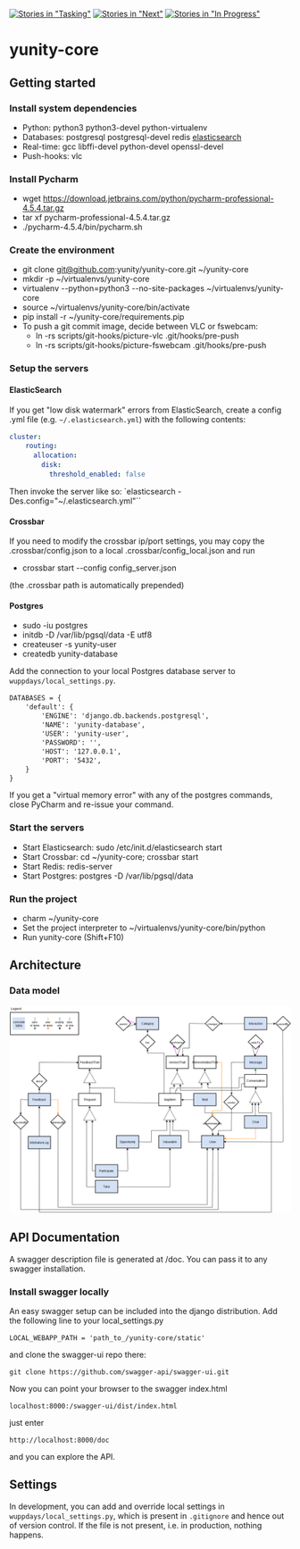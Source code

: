 [![Stories in "Tasking"](https://badge.waffle.io/yunity/yunity-core.svg?label=%5Bkanban%5D%20tasking&title=Tasking)](https://waffle.io/yunity/yunity-core)
[![Stories in "Next"](https://badge.waffle.io/yunity/yunity-core.svg?label=%5Bkanban%5D%20next&title=Next)](https://waffle.io/yunity/yunity-core)
[![Stories in "In Progress"](https://badge.waffle.io/yunity/yunity-core.svg?label=%5Bkanban%5D%20in-progress&title=In%20Progress)](https://waffle.io/yunity/yunity-core)

# yunity-core

## Getting started

### Install system dependencies
- Python: python3 python3-devel python-virtualenv
- Databases: postgresql postgresql-devel redis [elasticsearch](https://www.elastic.co/guide/en/elasticsearch/reference/1.4/setup-repositories.html)
- Real-time: gcc libffi-devel python-devel openssl-devel
- Push-hooks: vlc

### Install Pycharm
- wget https://download.jetbrains.com/python/pycharm-professional-4.5.4.tar.gz
- tar xf pycharm-professional-4.5.4.tar.gz
- ./pycharm-4.5.4/bin/pycharm.sh

### Create the environment
- git clone git@github.com:yunity/yunity-core.git ~/yunity-core
- mkdir -p ~/virtualenvs/yunity-core
- virtualenv --python=python3 --no-site-packages ~/virtualenvs/yunity-core
- source ~/virtualenvs/yunity-core/bin/activate
- pip install -r ~/yunity-core/requirements.pip
- To push a git commit image, decide between VLC or fswebcam:
  - ln -rs scripts/git-hooks/picture-vlc .git/hooks/pre-push
  - ln -rs scripts/git-hooks/picture-fswebcam .git/hooks/pre-push

### Setup the servers

#### ElasticSearch
If you get "low disk watermark" errors from ElasticSearch, create a config .yml file (e.g. `~/.elasticsearch.yml`) with
the following contents:

```yml
cluster:
    routing:
      allocation:
        disk:
          threshold_enabled: false
```

Then invoke the server like so: `elasticsearch -Des.config="~/.elasticsearch.yml"``

#### Crossbar
If you need to modify the crossbar ip/port settings, you may copy the .crossbar/config.json to a local .crossbar/config_local.json and run

- crossbar start --config config_server.json

(the .crossbar path is automatically prepended)

#### Postgres
- sudo -iu postgres
- initdb -D /var/lib/pgsql/data -E utf8
- createuser -s yunity-user
- createdb yunity-database

Add the connection to your local Postgres database server to `wuppdays/local_settings.py`.

```
DATABASES = {
    'default': {
        'ENGINE': 'django.db.backends.postgresql',
        'NAME': 'yunity-database',
        'USER': 'yunity-user',
        'PASSWORD': '',
        'HOST': '127.0.0.1',
        'PORT': '5432',
    }
}
```

If you get a "virtual memory error" with any of the postgres commands, close PyCharm and re-issue your command.


### Start the servers
- Start Elasticsearch: sudo /etc/init.d/elasticsearch start
- Start Crossbar: cd ~/yunity-core; crossbar start
- Start Redis: redis-server
- Start Postgres: postgres -D /var/lib/pgsql/data

### Run the project
- charm ~/yunity-core
- Set the project interpreter to ~/virtualenvs/yunity-core/bin/python
- Run yunity-core (Shift+F10)

## Architecture

### Data model

[![ER diagram](documentation/yunity-schema.png)](documentation/yunity-schema.xml)

## API Documentation

A swagger description file is generated at /doc. You can pass it to any swagger installation.

### Install swagger locally

An easy swagger setup can be included into the django distribution. Add the following line to your local_settings.py

```
LOCAL_WEBAPP_PATH = 'path_to_/yunity-core/static'
```

and clone the swagger-ui repo there:

```
git clone https://github.com/swagger-api/swagger-ui.git
```

Now you can point your browser to the swagger index.html

```
localhost:8000:/swagger-ui/dist/index.html
```

just enter

```
http://localhost:8000/doc
```

and you can explore the API.

## Settings

In development, you can add and override local settings in
`wuppdays/local_settings.py`, which is present in `.gitignore` and hence out of
version control. If the file is not present, i.e. in production, nothing
happens.
